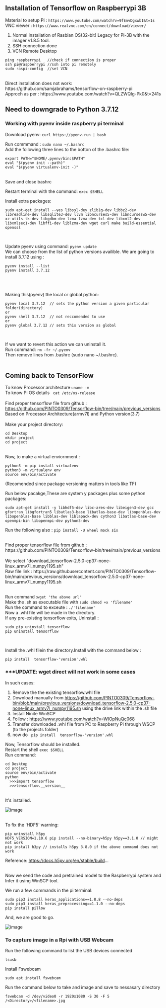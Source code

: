 ## Installation of Tensorflow on Raspberrypi 3B

Material to setup Pi   : ```https://www.youtube.com/watch?v=9fEnvDgxwbI&t=1s``` <br />
VNC viewer : ```https://www.realvnc.com/en/connect/download/viewer/```
  1. Normal installation of Rasbian OS(32-bit) Legacy for Pi-3B with the imager v1.8.5 tool.
  2. SSH connection done 
  3. VCN Remote Desktop

```
ping raspberrypi   //check if connection is proper
ssh pi@raspberrypi //ssh into pi remotely
sudo raspi-config  //set VCN
```
<br />
Direct installation does not work: https://github.com/samjabrahams/tensorflow-on-raspberry-pi
<br />
Approch as per : https://www.youtube.com/watch?v=QLZWQlg-Pk0&t=241s <br />

## Need to downgrade to Python 3.7.12

### Working with pyenv inside raspberry pi terminal

Download pyenv: ```curl https://pyenv.run | bash``` <br />

Run commmand : ```sudo nano ~/.bashrc``` <br />
Add the following three lines to the botton of the .bashrc file:<br />
```
export PATH="$HOME/.pyenv/bin:$PATH"
eval "$(pyenv init --path)"
eval "$(pyenv virtualenv-init -)"
```
<br />
Save and close bashrc<br />

Restart terminal with the command: ```exec $SHELL```
<br />

Install extra packages:<br />
```
sudo apt-get install --yes libssl-dev zlib1g-dev libbz2-dev libreadline-dev libsqlite3-dev llvm libncurses5-dev libncursesw5-dev xz-utils tk-dev libgdbm-dev lzma lzma-dev tcl-dev libxml2-dev libxmlsec1-dev libffi-dev liblzma-dev wget curl make build-essential openssl
```
<br />

Update pyenv using command: ```pyenv update```
<br />
We can choose from the list of python versions availible. We are going to install 3.7.12 using :
```
pyenv install --list
pyenv install 3.7.12
```
<br />
<br />

Making this(pyenv) the local or global python:
```
pyenv local 3.7.12  // sets the python version a given particular folder(directory)
or
pyenv shell 3.7.12  // not reccomended to use
or
pyenv global 3.7.12 // sets this version as global
```
<br />

If we want to revert this action we can uninstall it.<br />
Run command: ```rm -fr ~/.pyenv```
<br />
Then remove lines from .bashrc (sudo nano ~/.bashrc). <br />
<br />
## Coming back to TensorFlow

To know Processor architecture ```uname -m```
<br />
To know Pi OS details ``` cat /etc/os-release```
<br />
<br />
Find proper tensorflow file from github : https://github.com/PINTO0309/Tensorflow-bin/tree/main/previous_versions
<br />
Based on Processor Architecture(armv7l) and Python version(3.7)
<br />
<br />
Make your project directory:
```
cd Desktop
mkdir project
cd project
```
<br />
Now, to make a virtual enviornment :

```
python3 -m pip install virtualenv
python3 -m virtualenv env
source env/bin/activate
```
(Recomended since package versioning matters in tools like TF)
<br />

Run below pacakge,These are system y packages plus some python packages:
```
sudo apt-get install -y libhdf5-dev libc-ares-dev libeigen3-dev gcc gfortran libgfortran5 libatlas3-base libatlas-base-dev libopenblas-dev libopenblas-base libblas-dev liblapack-dev cython3 libatlas-base-dev openmpi-bin libopenmpi-dev python3-dev
```

Run the following also : ```pip install -U wheel mock six```

<br />
Find proper tensorflow file from github : https://github.com/PINTO0309/Tensorflow-bin/tree/main/previous_versions
<br />
<br />
We select "download_tensorflow-2.5.0-cp37-none-linux_armv7l_numpy1195.sh" <br />
Raw file link :
https://raw.githubusercontent.com/PINTO0309/Tensorflow-bin/main/previous_versions/download_tensorflow-2.5.0-cp37-none-linux_armv7l_numpy1195.sh
<br />
<br />

Run command :```wget 'the above url'```
<br />
Make the .sh as executable file with ```sudo chmod +x 'filename'```
<br />
Run the command to exceute : ```./'filename'```
<br />
Now a .whl file will be made in the directory.
<br />
If any pre-existing tensorflow exits, Uninstall :

```
sudo pip uninstall tensorflow
pip uninstall tensorflow
```
<br />


Install the .whl filein the directory.Install with the command below :
```
pip install  tensorflow-'version'.whl
```
### ***UPDATE: wget direct will not work in some cases

In such cases:
1. Remove the the existing tensorflow.whl file
2. Download manually from https://github.com/PINTO0309/Tensorflow-bin/blob/main/previous_versions/download_tensorflow-2.5.0-cp37-none-linux_armv7l_numpy1195.sh using the drive link within the .sh file
3. Install Ninite WinSCP
4. Follow : https://www.youtube.com/watch?v=WIOpNuQc068
5. Transfer downloaded .whl file from PC to Raspberry Pi through WSCP (to the projects folder)
6. now do ``` pip install  tensorflow-'version'.whl```

Now, Tensorflow should be installed.<br />
Restart the shell ```exec $SHELL```
<br />
Run command:
```
cd Desktop
cd project
source env/bin/activate
python
  >>>import tensorflow
  >>>tensorflow.__version__
```

<br />
It's installed.

![image](https://github.com/mrdunker/CNN_based_PUF/assets/38190245/abbae9e1-6ff7-4fd6-ab8d-b6a2f6a32df3)

<br />
To fix the 'HDF5' warning:

```
pip uninstall h5py
HDF5_VERSION=1.10.6 pip install --no-binary=h5py h5py==3.1.0 // might not work
pip install h3py // installs h5py 3.8.0 if the above command does not work
```

Reference: https://docs.h5py.org/en/stable/build... 
<br />
<br />

Now we send the code and pretrained model to the Raspberrypi system and Infer it using WinSCP tool.<br />

We run a few commands in the pi terminal:
```
sudo pip3 install keras_applications==1.0.8 --no-deps
sudo pip3 install keras_preprocessing==1.1.0 --no-deps
pip install pillow
```

And, we are good to go.<br />

![image](https://github.com/mrdunker/CNN_based_PUF/assets/38190245/79a52404-016a-43fc-9869-2efe30ed4160)


### To capture image in a Rpi with USB Webcam

Run the following command to list the USB devices connected
```
lsusb
```

Install Fswebcam
```
sudo apt install fswebcam
```

Run the command below to take and image and save to nessasary directory
```
fswebcam -d /dev/video0 -r 1920x1080 -S 30 -F 5 /<Directory>/<filename>.jpg 
```




